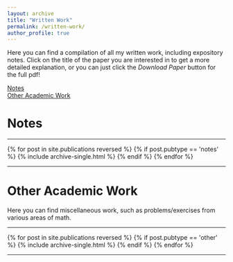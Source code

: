 ```yaml
---
layout: archive
title: "Written Work"
permalink: /written-work/
author_profile: true
---
```


Here you can find a compilation of all my written work, including expository notes. Click on the title of the paper you are interested in to get a more detailed explanation, or you can just click the _Download Paper_ button for the full pdf!

[Notes](#notes)  
[Other Academic Work](#other-academic-work)

# Notes

---

{% for post in site.publications reversed %}
  {% if post.pubtype == 'notes' %}
      {% include archive-single.html %}
  {% endif %}
{% endfor %}

---

# Other Academic Work  
Here you can find miscellaneous work, such as problems/exercises from various areas of math.

---

{% for post in site.publications reversed %}
  {% if post.pubtype == 'other' %}
      {% include archive-single.html %}
  {% endif %}
{% endfor %}

---
